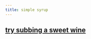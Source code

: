```yaml
---
title: simple syrup
---
```


## [try subbing a sweet wine](https://punchdrink.com/articles/hack-your-drink-sweet-wine-cocktails-housemade-syrup-recipes/)
